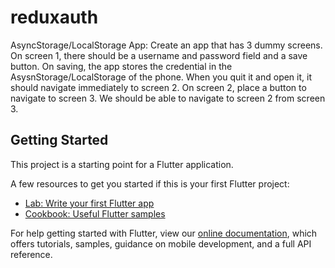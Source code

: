 # reduxauth

AsyncStorage/LocalStorage App: Create an app that has 3 dummy screens. On screen 1, there should be a username and password field and a save button. On saving, the app stores the credential in the AsysnStorage/LocalStorage of the phone. When you quit it and open it, it should navigate immediately to screen 2. On screen 2, place a button to navigate to screen 3. We should be able to navigate to screen 2 from screen 3.

## Getting Started

This project is a starting point for a Flutter application.

A few resources to get you started if this is your first Flutter project:

- [Lab: Write your first Flutter app](https://flutter.dev/docs/get-started/codelab)
- [Cookbook: Useful Flutter samples](https://flutter.dev/docs/cookbook)

For help getting started with Flutter, view our
[online documentation](https://flutter.dev/docs), which offers tutorials,
samples, guidance on mobile development, and a full API reference.
